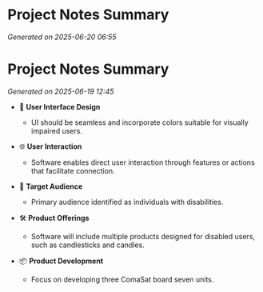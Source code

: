 # Project Notes Summary

*Generated on 2025-06-20 06:55*

# Project Notes Summary

*Generated on 2025-06-19 12:45*

- 🎨 **User Interface Design**
  - UI should be seamless and incorporate colors suitable for visually impaired users.

- 🌐 **User Interaction**
  - Software enables direct user interaction through features or actions that facilitate connection.

- 👥 **Target Audience**
  - Primary audience identified as individuals with disabilities.

- 🛠️ **Product Offerings**
  - Software will include multiple products designed for disabled users, such as candlesticks and candles.

- 📦 **Product Development**
  - Focus on developing three ComaSat board seven units.